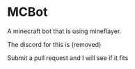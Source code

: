 # MCBot
A minecraft bot that is using mineflayer.

The discord for this is (removed)

Submit a pull request and I will see if it fits
